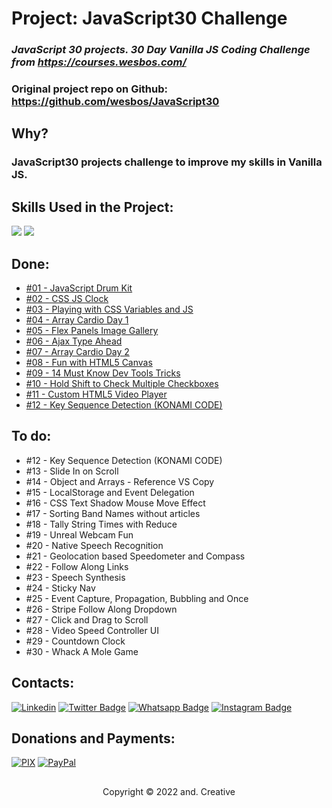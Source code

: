 # Project: JavaScript30 Challenge

### _JavaScript 30 projects. 30 Day Vanilla JS Coding Challenge from https://courses.wesbos.com/_

### Original project repo on Github: https://github.com/wesbos/JavaScript30

## Why?

### JavaScript30 projects challenge to improve my skills in Vanilla JS.

## Skills Used in the Project:

<img src="https://img.shields.io/badge/JavaScript-F7DF1E?style=for-the-badge&logo=javascript&logoColor=black" /> <img src="https://img.shields.io/badge/Git-E34F26?style=for-the-badge&logo=git&logoColor=white" />

## Done:

- [#01 - JavaScript Drum Kit](https://andcreative.github.io/javascript30/01-javascript-drum-kit/index.html)
- [#02 - CSS JS Clock](https://andcreative.github.io/javascript30/02-css-js-clock/index.htmll)
- [#03 - Playing with CSS Variables and JS](https://andcreative.github.io/javascript30/03-css-variables/index.html)
- [#04 - Array Cardio Day 1](https://andcreative.github.io/javascript30/04-array-cardio-day-1/index.html)
- [#05 - Flex Panels Image Gallery](https://andcreative.github.io/javascript30/05-flex-panel-gallery/index.html)
- [#06 - Ajax Type Ahead](https://andcreative.github.io/javascript30/06-type-ahead/index.html)
- [#07 - Array Cardio Day 2](https://andcreative.github.io/javascript30/07-array-cardio-day-2/index.html)
- [#08 - Fun with HTML5 Canvas](https://andcreative.github.io/javascript30/08-html5-canvas/index.html)
- [#09 - 14 Must Know Dev Tools Tricks](https://andcreative.github.io/javascript30/09-dev-tools-domination/index.html)
- [#10 - Hold Shift to Check Multiple Checkboxes](https://andcreative.github.io/javascript30/10-hold-shift-and-check-checkboxes/index.html)
- [#11 - Custom HTML5 Video Player](https://andcreative.github.io/javascript30/11-custom-video-player/index.html)
- [#12 - Key Sequence Detection (KONAMI CODE)](https://andcreative.github.io/javascript30/12-key-sequence-detection/index.html)

## To do:

- #12 - Key Sequence Detection (KONAMI CODE)
- #13 - Slide In on Scroll
- #14 - Object and Arrays - Reference VS Copy
- #15 - LocalStorage and Event Delegation
- #16 - CSS Text Shadow Mouse Move Effect
- #17 - Sorting Band Names without articles
- #18 - Tally String Times with Reduce
- #19 - Unreal Webcam Fun
- #20 - Native Speech Recognition
- #21 - Geolocation based Speedometer and Compass
- #22 - Follow Along Links
- #23 - Speech Synthesis
- #24 - Sticky Nav
- #25 - Event Capture, Propagation, Bubbling and Once
- #26 - Stripe Follow Along Dropdown
- #27 - Click and Drag to Scroll
- #28 - Video Speed Controller UI
- #29 - Countdown Clock
- #30 - Whack A Mole Game

###

## Contacts:

[![Linkedin](https://img.shields.io/badge/LinkedIn-0077B5?style=for-the-badge&logo=linkedin&logoColor=white)](https://www.linkedin.com/in/andre-oliveira-de-carvalho/)
[![Twitter Badge](https://img.shields.io/badge/Twitter-1DA1F2?style=for-the-badge&logo=twitter&logoColor=white)](https://twitter.com/andredecarvalh0)
[![Whatsapp Badge](https://img.shields.io/badge/WhatsApp-25D366?style=for-the-badge&logo=whatsapp&logoColor=white)](https://wa.me/5524992147790?text=Ol%C3%A1!%20Vamos%20desenvolver%20um%20projeto%20juntos?)
[![Instagram Badge](https://img.shields.io/badge/Instagram-E4405F?style=for-the-badge&logo=instagram&logoColor=white)](https://www.instagram.com/andcreativee/)

## Donations and Payments:

[![PIX](https://img.shields.io/badge/pix-30363D?style=for-the-badge&logo=PIX&logoColor=#008000)](https://nubank.com.br/pagar/1cvrar/TigeV0z6cf)
[![PayPal](https://img.shields.io/badge/PayPal-00457C?style=for-the-badge&logo=paypal&logoColor=white)](https://www.paypal.com/donate/?business=4U2BGNTBMZDGU&no_recurring=0&item_name=Thanks%21&currency_code=BRL)

##

<p align="center">Copyright © 2022 and. Creative</p>
